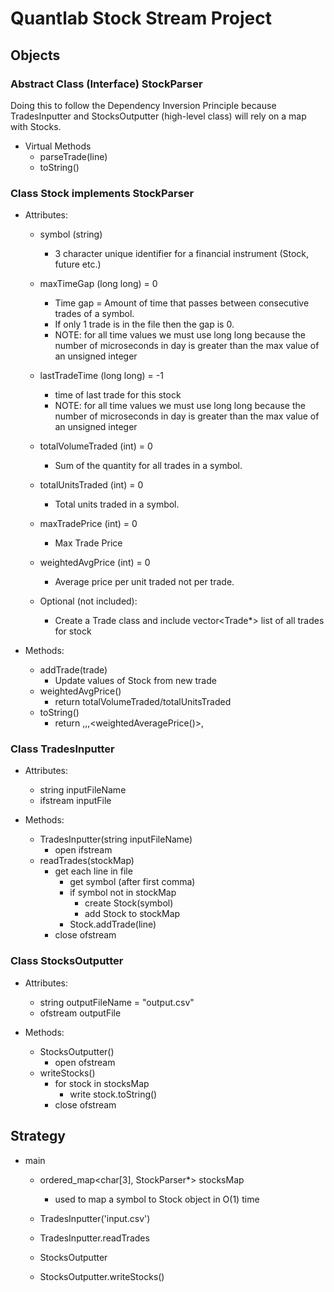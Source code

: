 #  Quantlab Stock Stream Project

## Objects
### Abstract Class (Interface) StockParser
Doing this to follow the Dependency Inversion Principle because TradesInputter and StocksOutputter (high-level class) will rely on a map with Stocks.

  * Virtual Methods
      * parseTrade(line)
      * toString()

### Class Stock implements StockParser
  * Attributes:
      * symbol (string)
          * 3 character unique identifier for a financial instrument (Stock, future etc.)
      *  maxTimeGap (long long) = 0
          * Time gap = Amount of time that passes between consecutive trades of a symbol.
          * If only 1 trade is in the file then the gap is 0.
          * NOTE: for all time values we must use long long because the number of microseconds in day is greater than the max value of an unsigned integer
      *  lastTradeTime (long long) = -1
          * time of last trade for this stock
          * NOTE: for all time values we must use long long because the number of microseconds in day is greater than the max value of an unsigned integer
      * totalVolumeTraded (int) = 0
          * Sum of the quantity for all trades in a symbol.
      * totalUnitsTraded (int) = 0
          * Total units traded in a symbol.
      * maxTradePrice (int) = 0
          * Max Trade Price
      * weightedAvgPrice (int) = 0
          * Average price per unit traded not per trade.
      
      * Optional (not included):
          * Create a Trade class and include vector<Trade*> list of all trades for stock
  
  * Methods:
      * addTrade(trade)
          * Update values of Stock from new trade
      * weightedAvgPrice()
          * return totalVolumeTraded/totalUnitsTraded
      * toString()
          * return <symbol>,<MaxTimeGap>,<Volume>,<weightedAveragePrice()>,<MaxPrice>

### Class TradesInputter
* Attributes:
    * string inputFileName
    * ifstream inputFile
  
* Methods:
    * TradesInputter(string inputFileName)
        * open ifstream
    * readTrades(stockMap)
        * get each line in file
            * get symbol (after first comma)
            * if symbol not in stockMap
                * create Stock(symbol)
                * add Stock to stockMap
            * Stock.addTrade(line)
        * close ofstream

### Class StocksOutputter
* Attributes:
    * string outputFileName = "output.csv"
    * ofstream outputFile
  
* Methods:
    * StocksOutputter()
        * open ofstream
    * writeStocks()
        * for stock in stocksMap
            * write stock.toString()
        * close ofstream

## Strategy
* main
    * ordered_map<char[3], StockParser*> stocksMap
        * used to map a symbol to Stock object in O(1) time

    * TradesInputter('input.csv')
    * TradesInputter.readTrades

    * StocksOutputter
    * StocksOutputter.writeStocks()
